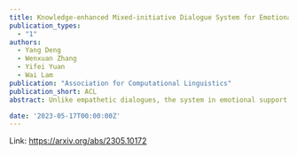 ```yaml
---
title: Knowledge-enhanced Mixed-initiative Dialogue System for Emotional Support Conversations
publication_types:
  - "1"
authors:
  - Yang Deng
  - Wenxuan Zhang
  - Yifei Yuan
  - Wai Lam
publication: "Association for Computational Linguistics"
publication_short: ACL
abstract: Unlike empathetic dialogues, the system in emotional support conversations (ESC) is expected to not only convey empathy for comforting the help-seeker, but also proactively assist in exploring and addressing their problems during the conversation. In this work, we study the problem of mixed-initiative ESC where the user and system can both take the initiative in leading the conversation. Specifically, we conduct a novel analysis on mixed-initiative ESC systems with a tailor-designed schema that divides utterances into different types with speaker roles and initiative types. Four emotional support metrics are proposed to evaluate the mixed-initiative interactions. The analysis reveals the necessity and challenges of building mixed-initiative ESC systems. In the light of this, we propose a knowledge-enhanced mixed-initiative framework (KEMI) for ESC, which retrieves actual case knowledge from a large-scale mental health knowledge graph for generating mixed-initiative responses. Experimental results on two ESC datasets show the superiority of KEMI in both content-preserving evaluation and mixed initiative related analyses.

date: '2023-05-17T00:00:00Z'
---
```

Link: https://arxiv.org/abs/2305.10172